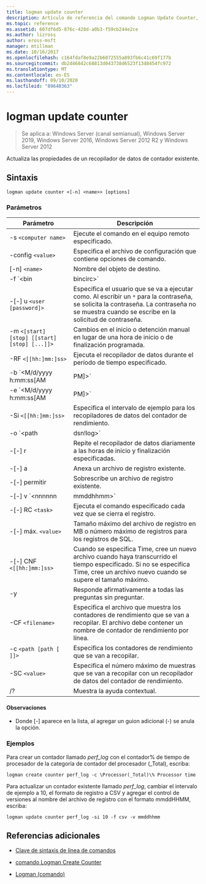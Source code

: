 ```yaml
---
title: logman update counter
description: Artículo de referencia del comando Logman Update Counter, que actualiza las propiedades de un recopilador de datos de contador existente.
ms.topic: reference
ms.assetid: 607df6d5-876c-428d-a0b3-f59cb244e2ce
ms.author: lizross
author: eross-msft
manager: mtillman
ms.date: 10/16/2017
ms.openlocfilehash: c164fdaf8e9a22b6072555a893fb6c41c69f177b
ms.sourcegitcommit: db2d46842c68813d043738d6523f13d8454fc972
ms.translationtype: MT
ms.contentlocale: es-ES
ms.lasthandoff: 09/10/2020
ms.locfileid: "89640363"
---
```

# <a name="logman-update-counter"></a>logman update counter

> Se aplica a: Windows Server (canal semianual), Windows Server 2019, Windows Server 2016, Windows Server 2012 R2 y Windows Server 2012

Actualiza las propiedades de un recopilador de datos de contador existente.

## <a name="syntax"></a>Sintaxis

```
logman update counter <[-n] <name>> [options]
```

### <a name="parameters"></a>Parámetros


| Parámetro | Descripción |
| --------- | ----------- |
| -s `<computer name>` | Ejecute el comando en el equipo remoto especificado. |
| -config `<value>` | Especifica el archivo de configuración que contiene opciones de comando. |
| [-n] `<name>` | Nombre del objeto de destino. |
| -f `<bin|bincirc>` | Especifica el formato del registro del recopilador de datos. |
| -[-] u `<user [password]>` | Especifica el usuario que se va a ejecutar como. Al escribir un `*` para la contraseña, se solicita la contraseña. La contraseña no se muestra cuando se escribe en la solicitud de contraseña. |
| -m `<[start] [stop] [[start] [stop] [...]]>` | Cambios en el inicio o detención manual en lugar de una hora de inicio o de finalización programada. |
| -RF `<[[hh:]mm:]ss>` | Ejecuta el recopilador de datos durante el período de tiempo especificado. |
| -b `<M/d/yyyy h:mm:ss[AM|PM]>` | Comienza a recopilar datos en el momento especificado. |
| -e `<M/d/yyyy h:mm:ss[AM|PM]>` | Finaliza la recopilación de datos en el momento especificado. |
| -Si `<[[hh:]mm:]ss>` | Especifica el intervalo de ejemplo para los recopiladores de datos del contador de rendimiento. |
| -o `<path|dsn!log>` | Especifica el archivo de registro de salida o el DSN y el nombre del conjunto de registros en una base de datos SQL. |
| -[-] r | Repite el recopilador de datos diariamente a las horas de inicio y finalización especificadas. |
| -[-] a | Anexa un archivo de registro existente. |
| -[-] permitir | Sobrescribe un archivo de registro existente. |
| -[-] v `<nnnnnn|mmddhhmm>` | Adjunta información de versión del archivo al final del nombre del archivo de registro. |
| -[-] RC `<task>` | Ejecuta el comando especificado cada vez que se cierra el registro. |
| -[-] máx. `<value>` | Tamaño máximo del archivo de registro en MB o número máximo de registros para los registros de SQL. |
| -[-] CNF `<[[hh:]mm:]ss>` | Cuando se especifica Time, cree un nuevo archivo cuando haya transcurrido el tiempo especificado. Si no se especifica Time, cree un archivo nuevo cuando se supere el tamaño máximo. |
| -y | Responde afirmativamente a todas las preguntas sin preguntar. |
| -CF `<filename>` | Especifica el archivo que muestra los contadores de rendimiento que se van a recopilar. El archivo debe contener un nombre de contador de rendimiento por línea. |
| -c `<path [path [ ]]>` | Especifica los contadores de rendimiento que se van a recopilar. |
| -SC `<value>` | Especifica el número máximo de muestras que se van a recopilar con un recopilador de datos del contador de rendimiento. |
| /? | Muestra la ayuda contextual. |

#### <a name="remarks"></a>Observaciones

- Donde [-] aparece en la lista, al agregar un guion adicional (-) se anula la opción.

### <a name="examples"></a>Ejemplos

Para crear un contador llamado *perf_log* con el contador% de tiempo de procesador de la categoría de contador del procesador (_Total), escriba:

```
logman create counter perf_log -c \Processor(_Total)\% Processor time
```

Para actualizar un contador existente llamado *perf_log*, cambiar el intervalo de ejemplo a 10, el formato de registro a CSV y agregar el control de versiones al nombre del archivo de registro con el formato mmddHHMM, escriba:

```
logman update counter perf_log -si 10 -f csv -v mmddhhmm
```

## <a name="additional-references"></a>Referencias adicionales

- [Clave de sintaxis de línea de comandos](command-line-syntax-key.md)

- [comando Logman Create Counter](logman-create-counter.md)

- [Logman (comando)](logman.md)
